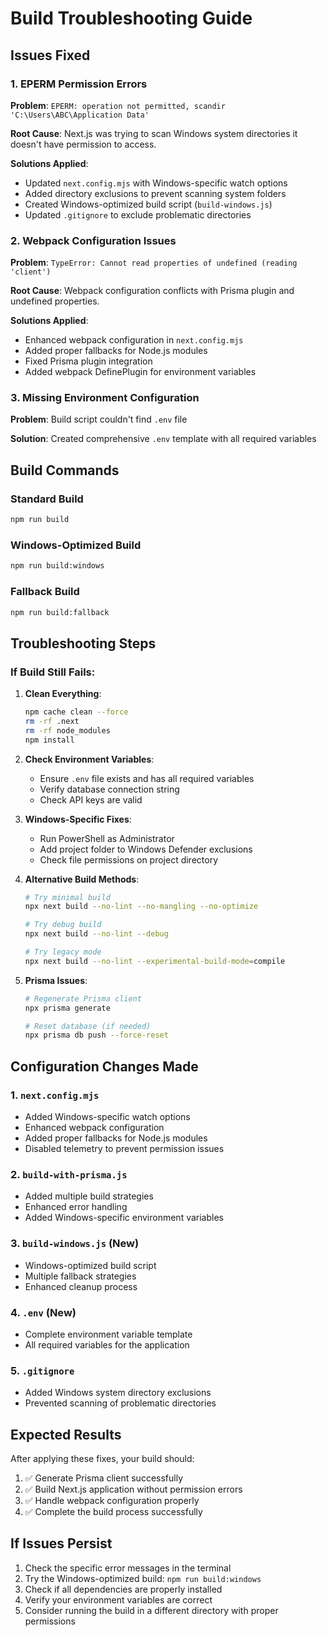 # Build Troubleshooting Guide

## Issues Fixed

### 1. EPERM Permission Errors
**Problem**: `EPERM: operation not permitted, scandir 'C:\Users\ABC\Application Data'`

**Root Cause**: Next.js was trying to scan Windows system directories it doesn't have permission to access.

**Solutions Applied**:
- Updated `next.config.mjs` with Windows-specific watch options
- Added directory exclusions to prevent scanning system folders
- Created Windows-optimized build script (`build-windows.js`)
- Updated `.gitignore` to exclude problematic directories

### 2. Webpack Configuration Issues
**Problem**: `TypeError: Cannot read properties of undefined (reading 'client')`

**Root Cause**: Webpack configuration conflicts with Prisma plugin and undefined properties.

**Solutions Applied**:
- Enhanced webpack configuration in `next.config.mjs`
- Added proper fallbacks for Node.js modules
- Fixed Prisma plugin integration
- Added webpack DefinePlugin for environment variables

### 3. Missing Environment Configuration
**Problem**: Build script couldn't find `.env` file

**Solution**: Created comprehensive `.env` template with all required variables

## Build Commands

### Standard Build
```bash
npm run build
```

### Windows-Optimized Build
```bash
npm run build:windows
```

### Fallback Build
```bash
npm run build:fallback
```

## Troubleshooting Steps

### If Build Still Fails:

1. **Clean Everything**:
   ```bash
   npm cache clean --force
   rm -rf .next
   rm -rf node_modules
   npm install
   ```

2. **Check Environment Variables**:
   - Ensure `.env` file exists and has all required variables
   - Verify database connection string
   - Check API keys are valid

3. **Windows-Specific Fixes**:
   - Run PowerShell as Administrator
   - Add project folder to Windows Defender exclusions
   - Check file permissions on project directory

4. **Alternative Build Methods**:
   ```bash
   # Try minimal build
   npx next build --no-lint --no-mangling --no-optimize
   
   # Try debug build
   npx next build --no-lint --debug
   
   # Try legacy mode
   npx next build --no-lint --experimental-build-mode=compile
   ```

5. **Prisma Issues**:
   ```bash
   # Regenerate Prisma client
   npx prisma generate
   
   # Reset database (if needed)
   npx prisma db push --force-reset
   ```

## Configuration Changes Made

### 1. `next.config.mjs`
- Added Windows-specific watch options
- Enhanced webpack configuration
- Added proper fallbacks for Node.js modules
- Disabled telemetry to prevent permission issues

### 2. `build-with-prisma.js`
- Added multiple build strategies
- Enhanced error handling
- Added Windows-specific environment variables

### 3. `build-windows.js` (New)
- Windows-optimized build script
- Multiple fallback strategies
- Enhanced cleanup process

### 4. `.env` (New)
- Complete environment variable template
- All required variables for the application

### 5. `.gitignore`
- Added Windows system directory exclusions
- Prevented scanning of problematic directories

## Expected Results

After applying these fixes, your build should:
1. ✅ Generate Prisma client successfully
2. ✅ Build Next.js application without permission errors
3. ✅ Handle webpack configuration properly
4. ✅ Complete the build process successfully

## If Issues Persist

1. Check the specific error messages in the terminal
2. Try the Windows-optimized build: `npm run build:windows`
3. Check if all dependencies are properly installed
4. Verify your environment variables are correct
5. Consider running the build in a different directory with proper permissions
